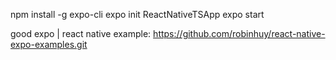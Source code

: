 npm install -g expo-cli
expo init ReactNativeTSApp
expo start

good expo | react native example:
https://github.com/robinhuy/react-native-expo-examples.git
